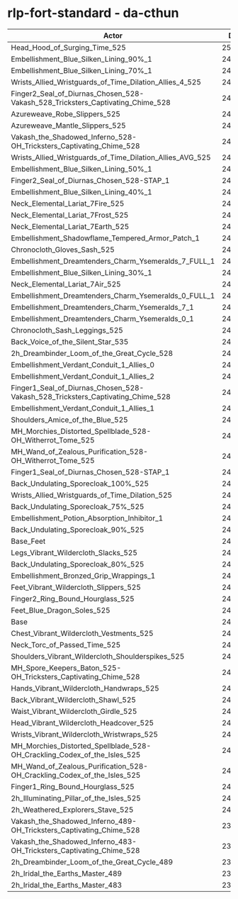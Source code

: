 # rlp-fort-standard - da-cthun
| Actor | DPS | Increase |
|---|:---:|:---:|
|Head_Hood_of_Surging_Time_525|255063|4.46%|
|Embellishment_Blue_Silken_Lining_90%_1|249021|1.98%|
|Embellishment_Blue_Silken_Lining_70%_1|247807|1.49%|
|Wrists_Allied_Wristguards_of_Time_Dilation_Allies_4_525|247622|1.41%|
|Finger2_Seal_of_Diurnas_Chosen_528-Vakash_528_Tricksters_Captivating_Chime_528|247386|1.31%|
|Azureweave_Robe_Slippers_525|247385|1.31%|
|Azureweave_Mantle_Slippers_525|247242|1.26%|
|Vakash_the_Shadowed_Inferno_528-OH_Tricksters_Captivating_Chime_528|247209|1.24%|
|Wrists_Allied_Wristguards_of_Time_Dilation_Allies_AVG_525|246966|1.14%|
|Embellishment_Blue_Silken_Lining_50%_1|246778|1.07%|
|Finger2_Seal_of_Diurnas_Chosen_528-STAP_1|246441|0.93%|
|Embellishment_Blue_Silken_Lining_40%_1|246405|0.91%|
|Neck_Elemental_Lariat_7Fire_525|246088|0.78%|
|Neck_Elemental_Lariat_7Frost_525|246017|0.75%|
|Neck_Elemental_Lariat_7Earth_525|245952|0.73%|
|Embellishment_Shadowflame_Tempered_Armor_Patch_1|245797|0.66%|
|Chronocloth_Gloves_Sash_525|245738|0.64%|
|Embellishment_Dreamtenders_Charm_Ysemeralds_7_FULL_1|245695|0.62%|
|Embellishment_Blue_Silken_Lining_30%_1|245683|0.62%|
|Neck_Elemental_Lariat_7Air_525|245639|0.60%|
|Embellishment_Dreamtenders_Charm_Ysemeralds_0_FULL_1|245638|0.60%|
|Embellishment_Dreamtenders_Charm_Ysemeralds_7_1|245439|0.52%|
|Embellishment_Dreamtenders_Charm_Ysemeralds_0_1|245361|0.49%|
|Chronocloth_Sash_Leggings_525|245355|0.48%|
|Back_Voice_of_the_Silent_Star_535|245352|0.48%|
|2h_Dreambinder_Loom_of_the_Great_Cycle_528|245333|0.47%|
|Embellishment_Verdant_Conduit_1_Allies_0|245268|0.45%|
|Embellishment_Verdant_Conduit_1_Allies_2|245268|0.45%|
|Finger1_Seal_of_Diurnas_Chosen_528-Vakash_528_Tricksters_Captivating_Chime_528|245245|0.44%|
|Embellishment_Verdant_Conduit_1_Allies_1|245195|0.42%|
|Shoulders_Amice_of_the_Blue_525|244991|0.33%|
|MH_Morchies_Distorted_Spellblade_528-OH_Witherrot_Tome_525|244980|0.33%|
|MH_Wand_of_Zealous_Purification_528-OH_Witherrot_Tome_525|244973|0.33%|
|Finger1_Seal_of_Diurnas_Chosen_528-STAP_1|244812|0.26%|
|Back_Undulating_Sporecloak_100%_525|244638|0.19%|
|Wrists_Allied_Wristguards_of_Time_Dilation_525|244599|0.17%|
|Back_Undulating_Sporecloak_75%_525|244475|0.12%|
|Embellishment_Potion_Absorption_Inhibitor_1|244459|0.12%|
|Back_Undulating_Sporecloak_90%_525|244450|0.11%|
|Base_Feet|244442|0.11%|
|Legs_Vibrant_Wildercloth_Slacks_525|244417|0.10%|
|Back_Undulating_Sporecloak_80%_525|244409|0.10%|
|Embellishment_Bronzed_Grip_Wrappings_1|244287|0.05%|
|Feet_Vibrant_Wildercloth_Slippers_525|244238|0.03%|
|Finger2_Ring_Bound_Hourglass_525|244211|0.01%|
|Feet_Blue_Dragon_Soles_525|244188|0.00%|
|Base|244176|0.00%|
|Chest_Vibrant_Wildercloth_Vestments_525|244169|0.00%|
|Neck_Torc_of_Passed_Time_525|244162|-0.01%|
|Shoulders_Vibrant_Wildercloth_Shoulderspikes_525|244070|-0.04%|
|MH_Spore_Keepers_Baton_525-OH_Tricksters_Captivating_Chime_528|244068|-0.04%|
|Hands_Vibrant_Wildercloth_Handwraps_525|244015|-0.07%|
|Back_Vibrant_Wildercloth_Shawl_525|243907|-0.11%|
|Waist_Vibrant_Wildercloth_Girdle_525|243820|-0.15%|
|Head_Vibrant_Wildercloth_Headcover_525|243796|-0.16%|
|Wrists_Vibrant_Wildercloth_Wristwraps_525|243791|-0.16%|
|MH_Morchies_Distorted_Spellblade_528-OH_Crackling_Codex_of_the_Isles_525|243718|-0.19%|
|MH_Wand_of_Zealous_Purification_528-OH_Crackling_Codex_of_the_Isles_525|243643|-0.22%|
|Finger1_Ring_Bound_Hourglass_525|243427|-0.31%|
|2h_Illuminating_Pillar_of_the_Isles_525|242962|-0.50%|
|2h_Weathered_Explorers_Stave_525|241767|-0.99%|
|Vakash_the_Shadowed_Inferno_489-OH_Tricksters_Captivating_Chime_528|238139|-2.47%|
|Vakash_the_Shadowed_Inferno_483-OH_Tricksters_Captivating_Chime_528|236901|-2.98%|
|2h_Dreambinder_Loom_of_the_Great_Cycle_489|232406|-4.82%|
|2h_Iridal_the_Earths_Master_489|232025|-4.98%|
|2h_Iridal_the_Earths_Master_483|230521|-5.59%|
